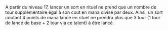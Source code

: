 A partir du niveau 17, lancer un sort en rituel ne prend que un nombre de tour supplémentaire égal à son cout en mana divisé par deux. Ainsi, un sort coutant 4 points de mana lancé en rituel ne prendra plus que 3 tour (1 tour de lancé de base + 2 tour via ce talent) à étre lancé.